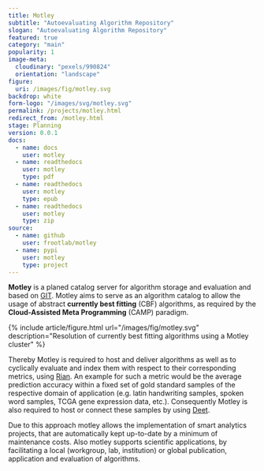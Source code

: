 ```yaml
---
title: Motley
subtitle: "Autoevaluating Algorithm Repository"
slogan: "Autoevaluating Algorithm Repository"
featured: true
category: "main"
popularity: 1
image-meta:
  cloudinary: "pexels/990824"
  orientation: "landscape"
figure:
  uri: /images/fig/motley.svg
backdrop: white
form-logo: "/images/svg/motley.svg"
permalink: /projects/motley.html
redirect_from: /motley.html
stage: Planning
version: 0.0.1
docs:
  - name: docs
    user: motley
  - name: readthedocs
    user: motley
    type: pdf
  - name: readthedocs
    user: motley
    type: epub
  - name: readthedocs
    user: motley
    type: zip
source:
  - name: github
    user: frootlab/motley
  - name: pypi
    user: motley
    type: project
---
```


**Motley** is a planed catalog server for algorithm storage and evaluation and
based on [GIT](https://git-scm.com/). Motley aims to serve as an algorithm
catalog to allow the usage of abstract **currently best fitting** (CBF)
algorithms, as required by the **Cloud-Assisted Meta Programming** (CAMP)
paradigm.

{% include article/figure.html url="/images/fig/motley.svg"
  description="Resolution of currently best fitting algorithms using a Motley cluster" %}

Thereby Motley is required to host and deliver algorithms as well as to
cyclically evaluate and index them with respect to their corresponding metrics,
using [Rian](https://github.com/frootlab/rian). An example for such a metric
would be the average prediction accuracy within a fixed set of gold standard
samples of the respective domain of application (e.g. latin handwriting samples,
spoken word samples, TCGA gene expression data, etc.). Consequently Motley is
also required to host or connect these samples by using
[Deet](https://github.com/frootlab/deet).

Due to this approach motley allows the implementation of smart analytics
projects, that are automatically kept up-to-date by a minimum of maintenance
costs. Also motley supports scientific applications, by facilitating a local
(workgroup, lab, institution) or global publication, application and evaluation
of algorithms.
